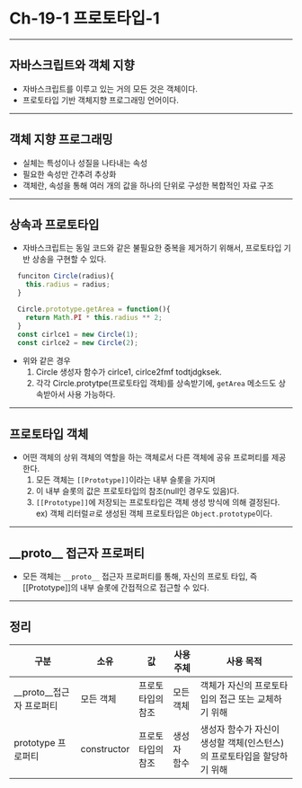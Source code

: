 # Ch-19-1 프로토타입-1

---

## 자바스크립트와 객체 지향
- 자바스크립트를 이루고 있는 거의 모든 것은 객체이다.
- 프로토타입 기반 객체지향 프로그래밍 언어이다.

---

## 객체 지향 프로그래밍
- 실체는 특성이나 성질을 나타내는 속성
- 필요한 속성만 간추려 추상화
- 객체란, 속성을 통해 여러 개의 값을 하나의 단위로 구성한 복합적인 자료 구조


---

## 상속과 프로토타입
- 자바스크립트는 동일 코드와 같은 불필요한 중복을 제거하기 위해서, 프로토타입 기반 상송을 구현할 수 있다.
```javascript
  funciton Circle(radius){
    this.radius = radius;
  }

  Circle.prototype.getArea = function(){
    return Math.PI * this.radius ** 2;
  }
  const cirlce1 = new Circle(1);
  const cirlce2 = new Circle(2);
```
- 위와 같은 경우
  1. Circle 생성자 함수가 cirlce1, cirlce2fmf todtjdgksek.
  2. 각각 Circle.protytpe(프로토타입 객체)를 상속받기에, `getArea` 메소드도 상속받아서 사용 가능하다.

---

## 프로토타입 객체
- 어떤 객체의 상위 객체의 역할을 하는 객체로서 다른 객체에 공유 프로퍼티를 제공한다.
    1. 모든 객체는 `[[Prototype]]`이라는 내부 슬롯을 가지며
    2. 이 내부 슬롯의 값은 프로토타입의 참조(null인 경우도 있음)다.
    3. `[[Prototype]]`에 저장되는 프로토타입은 객체 생성 방식에 의해 결정된다.
      ex) 객체 리터럴ㄹ로 생성된 객체 프로토타입은 `Object.prototype`이다.


---

## \_\_proto\_\_ 접근자 프로퍼티
- 모든 객체는 `__proto__` 접근자 프로퍼티를 통해, 자신의 프로토 타입, 즉 [[Prototype]]의 내부 슬롯에 간접적으로 접근할 수 있다.

---
## 정리
|구분 | 소유 | 값 | 사용 주체 | 사용 목적 |
| --- | --- | --- | --- | --- |
| __proto__접근자 프로퍼티 | 모든 객체 |프로토타입의 참조 | 모든 객체 | 객체가 자신의 프로토타입의 접근 또는 교체하기 위해 |
| prototype 프로퍼티 | constructor |프로토타입의 참조 | 생성자 함수 | 생성자 함수가 자신이 생성할 객체(인스턴스)의 프로토타입을 할당하기 위해 |

